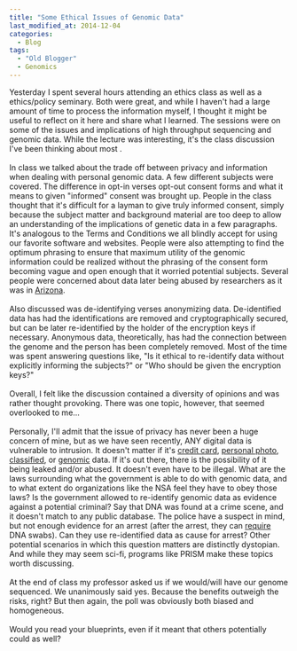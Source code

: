 ```yaml
---
title: "Some Ethical Issues of Genomic Data"
last_modified_at: 2014-12-04
categories:
  - Blog
tags:
  - "Old Blogger"
  - Genomics
---
```

Yesterday I spent several hours attending an ethics class as well as a ethics/policy seminary. Both were great, and while I haven't had a large amount of time to process the information myself, I thought it might be useful to reflect on it here and share what I learned. The sessions were on some of the issues and implications of high throughput sequencing and genomic data. While the lecture was interesting, it's the class discussion I've been thinking about most .<br />
<br />
In class we talked about the trade off between privacy and information when dealing with personal genomic data. A few different subjects were covered. The difference in opt-in verses opt-out consent forms and what it means to given "informed" consent was brought up. People in the class thought that it's difficult for a layman to give truly informed consent, simply because the subject matter and background material are too deep to allow an understanding of the implications of genetic data in a few paragraphs. It's analogous to the Terms and Conditions we all blindly accept for using our favorite software and websites. People were also attempting to find the optimum phrasing to ensure that maximum utility of the genomic information could be realized without the phrasing of the consent form becoming vague and open enough that it worried potential subjects. Several people were concerned about data later being abused by researchers as it was in <a href="http://genetics.ncai.org/case-study/havasupai-Tribe.cfm">Arizona</a>. <br />
<br />
Also discussed was de-identifying verses anonymizing data. De-identified data has had the identifications are removed and cryptographically secured, but can be later re-identified by the holder of the encryption keys if necessary. Anonymous data, theoretically, has had the connection between the genome and the person has been completely removed. Most of the time was spent answering questions like, "Is it ethical to re-identify data without explicitly informing the subjects?" or "Who should be given the encryption keys?"<br />
<br />
Overall, I felt like the discussion contained a diversity of opinions and was rather thought provoking. There was one topic, however, that seemed overlooked to me...<br />
<br />
Personally, I'll admit that the issue of privacy has never been a huge concern of mine, but as we have seen recently, ANY digital data is vulnerable to intrusion. It doesn't matter if it's&nbsp;<a href="http://bits.blogs.nytimes.com/2014/09/08/home-depot-confirms-that-it-was-hacked/">credit card</a>, <a href="http://www.bbc.com/news/technology-29076899">personal photo</a>, <a href="http://en.wikipedia.org/wiki/Edward_Snowden">classified</a>, or <a href="http://www.renci.org/wp-content/uploads/2014/02/0313WhitePaper-iRODS.pdf">genomic</a>&nbsp;data. If it's out there, there is the possibility of it being leaked and/or abused. It doesn't even have to be illegal. What are the laws surrounding what the government is able to do with genomic data, and to what extent do organizations like the NSA feel they have to obey those laws? Is the government allowed to re-identify genomic data as evidence against a potential criminal? Say that DNA was found at a crime scene, and it doesn't match to any public database. The police have a suspect in mind, but not enough evidence for an arrest (after the arrest, they can <a href="http://www.cnn.com/2013/06/03/justice/supreme-court-dna-tests/">require </a>DNA swabs). Can they use re-identified data as cause for arrest? Other potential scenarios in which this question matters are distinctly dystopian. And while they may seem sci-fi, programs like PRISM make these topics worth discussing.<br />
<br />
At the end of class my professor asked us if we would/will have our genome sequenced. We unanimously said yes. Because the benefits outweigh the risks, right? But then again, the poll was obviously both biased and homogeneous.<br />
<br />
Would you read your blueprints, even if it meant that others potentially could as well?